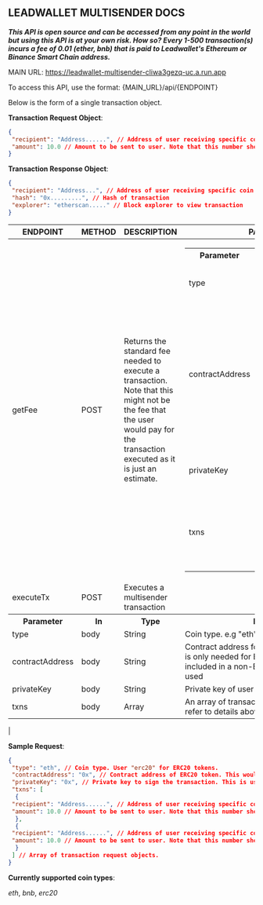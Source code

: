 ## LEADWALLET MULTISENDER DOCS

**_This API is open source and can be accessed from any point in the world but using this API is at your own risk. How so? Every 1-500 transaction(s) incurs a fee of 0.01 (ether, bnb) that is paid to Leadwallet's Ethereum or Binance Smart Chain address._**


MAIN URL: https://leadwallet-multisender-cliwa3gezq-uc.a.run.app


To access this API, use the format: {MAIN_URL}/api/{ENDPOINT}

Below is the form of a single transaction object.


**Transaction Request Object**:

```json
{
 "recipient": "Address......", // Address of user receiving specific coin or token.
 "amount": 10.0 // Amount to be sent to user. Note that this number should be in double precision (i.e in the form - 1.0) or an error would be thrown.
}
```

**Transaction Response Object**:

```json
{
 "recipient": "Address...", // Address of user receiving specific coin or token.
 "hash": "0x.........", // Hash of transaction
 "explorer": "etherscan....." // Block explorer to view transaction
}
```


| ENDPOINT | METHOD | DESCRIPTION         | PARAMETERS         |
|----------|--------|---------------------|--------------------|
| getFee   | POST   |   Returns the standard fee needed to execute a transaction. Note that this might not be the fee that the user would pay for the transaction executed as it is just an estimate.| <table><tr><th>Parameter</th><th>In</th><th>Type</th><th>Description</th></tr><tr><td>type</td><td>body</td><td>String</td><td>Coin type. e.g "eth", "bnb", "erc20"</td></tr><tr><td>contractAddress</td><td>body</td><td>String</td><td>Contract address for ERC20 token. Note that this is only needed for ERC20 transactions. If it is included in a non-ERC20 transaction, it won't be used</td></tr><tr><td>privateKey</td><td>body</td><td>String</td><td>Private key of user executing the transaction</td></tr><tr><td>txns</td><td>body</td><td>Array<TransactionRequest></td><td>An array of transaction request objects. Please refer to details above</td></tr>
</table> |
| executeTx   | POST   |   Executes a multisender transaction | <table>
<tr><th>Parameter</th><th>In</th><th>Type</th><th>Description</th></tr>
<tr><td>type</td><td>body</td><td>String</td><td>Coin type. e.g "eth", "bnb", "erc20"</td></tr>
<tr><td>contractAddress</td><td>body</td><td>String</td><td>Contract address for ERC20 token. Note that this is only needed for ERC20 transactions. If it is included in a non-ERC20 transaction, it won't be used</td></tr>
<tr><td>privateKey</td><td>body</td><td>String</td><td>Private key of user executing the transaction</td></tr>
<tr><td>txns</td><td>body</td><td>Array<TransactionRequest></td><td>An array of transaction request objects. Please refer to details above</td></tr>
</table> |


**Sample Request**:

```json
{
 "type": "eth", // Coin type. User "erc20" for ERC20 tokens.
 "contractAddress": "0x", // Contract address of ERC20 token. This would only be used if the coin type is "erc20". There is no need to include it if the transaction isn't an ERC20 transaction.
 "privateKey": "0x", // Private key to sign the transaction. This is usually the private key of the user sending the transaction.
 "txns": [
  {
 "recipient": "Address......", // Address of user receiving specific coin or token.
 "amount": 10.0 // Amount to be sent to user. Note that this number should be in double precision (i.e in the form - 1.0) or an error would be thrown.
  },
  {
 "recipient": "Address......", // Address of user receiving specific coin or token.
 "amount": 10.0 // Amount to be sent to user. Note that this number should be in double precision (i.e in the form - 1.0) or an error would be thrown.
  }
 ] // Array of transaction request objects.
}
```

**Currently supported coin types**:

*eth*, *bnb*, *erc20*